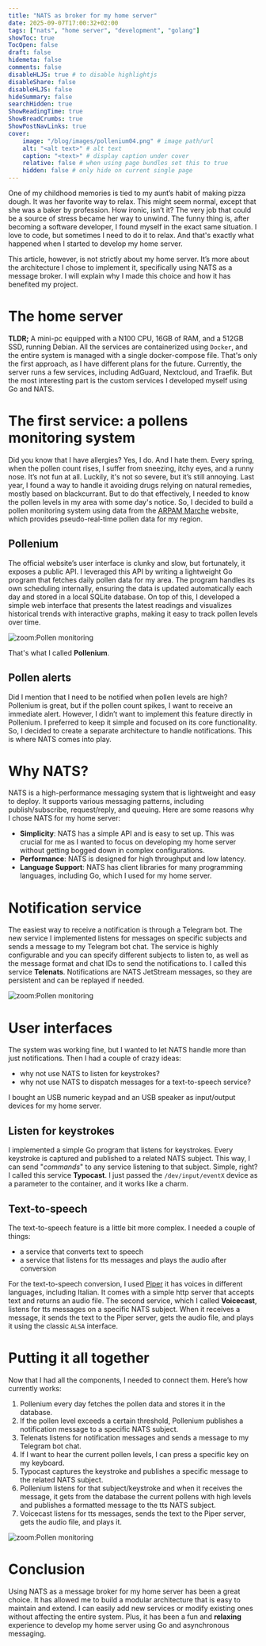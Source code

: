 ```yaml
---
title: "NATS as broker for my home server"
date: 2025-09-07T17:00:32+02:00
tags: ["nats", "home server", "development", "golang"]
showToc: true
TocOpen: false
draft: false
hidemeta: false
comments: false
disableHLJS: true # to disable highlightjs
disableShare: false
disableHLJS: false
hideSummary: false
searchHidden: true
ShowReadingTime: true
ShowBreadCrumbs: true
ShowPostNavLinks: true
cover:
    image: "/blog/images/pollenium04.png" # image path/url
    alt: "<alt text>" # alt text
    caption: "<text>" # display caption under cover
    relative: false # when using page bundles set this to true
    hidden: false # only hide on current single page
---
```

One of my childhood memories is tied to my aunt’s habit of making pizza dough. It was her favorite way to relax. This might seem normal, except that she was a baker by profession. How ironic, isn’t it? The very job that could be a source of stress became her way to unwind. The funny thing is, after becoming a software developer, I found myself in the exact same situation. I love to code, but sometimes I need to do it to relax. And that's exactly what happened when I started to develop my home server.

This article, however, is not strictly about my home server. It’s more about the architecture I chose to implement it, specifically using NATS as a message broker. I will explain why I made this choice and how it has benefited my project.

# The home server
**TLDR;** A mini-pc equipped with a N100 CPU, 16GB of RAM, and a 512GB SSD, running Debian. All the services are containerized using `Docker`, and the entire system is managed with a single docker-compose file. That's only the first approach, as I have different plans for the future. Currently, the server runs a few services, including AdGuard, Nextcloud, and Traefik. But the most interesting part is the custom services I developed myself using Go and NATS.

# The first service: a pollens monitoring system
Did you know that I have allergies? Yes, I do. And I hate them. Every spring, when the pollen count rises, I suffer from sneezing, itchy eyes, and a runny nose. It’s not fun at all. Luckily, it's not so severe, but it’s still annoying. Last year, I found a way to handle it avoiding drugs relying on natural remedies, mostly based on blackcurrant. But to do that effectively, I needed to know the pollen levels in my area with some day's notice. So, I decided to build a pollen monitoring system using data from the [ARPAM Marche](https://pollini.arpa.marche.it/) website, which provides pseudo-real-time pollen data for my region.

## Pollenium
The official website’s user interface is clunky and slow, but fortunately, it exposes a public API. I leveraged this API by writing a lightweight Go program that fetches daily pollen data for my area. The program handles its own scheduling internally, ensuring the data is updated automatically each day and stored in a local SQLite database. On top of this, I developed a simple web interface that presents the latest readings and visualizes historical trends with interactive graphs, making it easy to track pollen levels over time.

![zoom:Pollen monitoring](/blog/images/pollenium01.png)

That's what I called **Pollenium**.

## Pollen alerts
Did I mention that I need to be notified when pollen levels are high? Pollenium is great, but if the pollen count spikes, I want to receive an immediate alert. However, I didn’t want to implement this feature directly in Pollenium. I preferred to keep it simple and focused on its core functionality. So, I decided to create a separate architecture to handle notifications. This is where NATS comes into play.

# Why NATS?
NATS is a high-performance messaging system that is lightweight and easy to deploy. It supports various messaging patterns, including publish/subscribe, request/reply, and queuing. Here are some reasons why I chose NATS for my home server:
- **Simplicity**: NATS has a simple API and is easy to set up. This was crucial for me as I wanted to focus on developing my home server without getting bogged down in complex configurations.
- **Performance**: NATS is designed for high throughput and low latency.
- **Language Support**: NATS has client libraries for many programming languages, including Go, which I used for my home server.

# Notification service

The easiest way to receive a notification is through a Telegram bot. The new service I implemented listens for messages on specific subjects and sends a message to my Telegram bot chat. The service is highly configurable and you can specify different subjects to listen to, as well as the message format and chat IDs to send the notifications to. I called this service **Telenats**. Notifications are NATS JetStream messages, so they are persistent and can be replayed if needed.

![zoom:Pollen monitoring](/blog/images/pollenium02.png)

# User interfaces

The system was working fine, but I wanted to let NATS handle more than just notifications. Then I had a couple of crazy ideas: 
* why not use NATS to listen for keystrokes?
* why not use NATS to dispatch messages for a text-to-speech service?

I bought an USB numeric keypad and an USB speaker as input/output devices for my home server.

## Listen for keystrokes
I implemented a simple Go program that listens for keystrokes. Every keystroke is captured and published to a related NATS subject. This way, I can send "_commands_" to any service listening to that subject. Simple, right? I called this service **Typocast**. I just passed the `/dev/input/eventX` device as a parameter to the container, and it works like a charm.

## Text-to-speech
The text-to-speech feature is a little bit more complex. I needed a couple of things:
* a service that converts text to speech
* a service that listens for tts messages and plays the audio after conversion

For the text-to-speech conversion, I used [Piper](https://github.com/OHF-Voice/piper1-gpl) it has voices in different languages, including Italian. It comes with a simple http server that accepts text and returns an audio file. The second service, which I called **Voicecast**, listens for tts messages on a specific NATS subject. When it receives a message, it sends the text to the Piper server, gets the audio file, and plays it using the classic `ALSA` interface.

# Putting it all together
Now that I had all the components, I needed to connect them. Here’s how currently works:
1. Pollenium every day fetches the pollen data and stores it in the database.
2. If the pollen level exceeds a certain threshold, Pollenium publishes a notification message to a specific NATS subject.
3. Telenats listens for notification messages and sends a message to my Telegram bot chat.
4. If I want to hear the current pollen levels, I can press a specific key on my keyboard.
5. Typocast captures the keystroke and publishes a specific message to the related NATS subject.
6. Pollenium listens for that subject/keystroke and when it receives the message, it gets from the database the current pollens with high levels and publishes a formatted message to the tts NATS subject.
7. Voicecast listens for tts messages, sends the text to the Piper server, gets the audio file, and plays it.

![zoom:Pollen monitoring](/blog/images/pollenium03.png)

# Conclusion
Using NATS as a message broker for my home server has been a great choice. It has allowed me to build a modular architecture that is easy to maintain and extend. I can easily add new services or modify existing ones without affecting the entire system. Plus, it has been a fun and **relaxing** experience to develop my home server using Go and asynchronous messaging.
